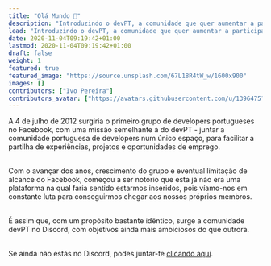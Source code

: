 ```yaml
---
title: "Olá Mundo 👋"
description: "Introduzindo o devPT, a comunidade que quer aumentar a participação Open-Source em território nacional com ferramentas de valor acrescentado ao país."
lead: "Introduzindo o devPT, a comunidade que quer aumentar a participação Open-Source em território nacional com ferramentas de valor acrescentado ao país."
date: 2020-11-04T09:19:42+01:00
lastmod: 2020-11-04T09:19:42+01:00
draft: false
weight: 1
featured: true
featured_image: "https://source.unsplash.com/67L18R4tW_w/1600x900"
images: []
contributors: ["Ivo Pereira"]
contributors_avatar: ["https://avatars.githubusercontent.com/u/1396475?v=4"]
---
```


A 4 de julho de 2012 surgiria o primeiro grupo de developers portugueses no Facebook, com uma missão semelhante à do devPT - juntar a comunidade portuguesa de developers num único espaço, para facilitar a partilha de experiências, projetos e oportunidades de emprego.<br /><br />

Com o avançar dos anos, crescimento do grupo e eventual limitação de alcance do Facebook, começou a ser notório que esta já não era uma plataforma na qual faria sentido estarmos inseridos, pois víamo-nos em constante luta para conseguirmos chegar aos nossos próprios membros.<br /><br />

É assim que, com um propósito bastante idêntico, surge a comunidade devPT no Discord, com objetivos ainda mais ambiciosos do que outrora.<br /><br />

Se ainda não estás no Discord, podes juntar-te <a href="https://discord.gg/52apEBYQb2" target="_blank">clicando aqui</a>.
